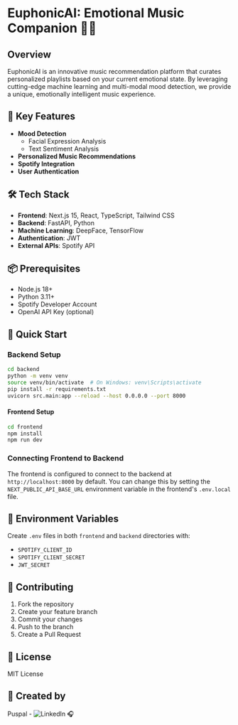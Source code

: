 # EuphonicAI: Emotional Music Companion 🎵🧠

## Overview
EuphonicAI is an innovative music recommendation platform that curates personalized playlists based on your current emotional state. By leveraging cutting-edge machine learning and multi-modal mood detection, we provide a unique, emotionally intelligent music experience.

## 🌟 Key Features
- **Mood Detection**
  - Facial Expression Analysis
  - Text Sentiment Analysis
- **Personalized Music Recommendations**
- **Spotify Integration**
- **User Authentication**

## 🛠 Tech Stack
- **Frontend**: Next.js 15, React, TypeScript, Tailwind CSS
- **Backend**: FastAPI, Python
- **Machine Learning**: DeepFace, TensorFlow
- **Authentication**: JWT
- **External APIs**: Spotify API

## 📦 Prerequisites
- Node.js 18+
- Python 3.11+
- Spotify Developer Account
- OpenAI API Key (optional)

## 🚀 Quick Start

### Backend Setup
```bash
cd backend
python -m venv venv
source venv/bin/activate  # On Windows: venv\Scripts\activate
pip install -r requirements.txt
uvicorn src.main:app --reload --host 0.0.0.0 --port 8000
```

#### Frontend Setup
```bash
cd frontend
npm install
npm run dev
```

### Connecting Frontend to Backend
The frontend is configured to connect to the backend at `http://localhost:8000` by default. You can change this by setting the `NEXT_PUBLIC_API_BASE_URL` environment variable in the frontend's `.env.local` file.

## 🔐 Environment Variables
Create `.env` files in both `frontend` and `backend` directories with:
- `SPOTIFY_CLIENT_ID`
- `SPOTIFY_CLIENT_SECRET`
- `JWT_SECRET`

## 🤝 Contributing
1. Fork the repository
2. Create your feature branch
3. Commit your changes
4. Push to the branch
5. Create a Pull Request

## 📄 License
MIT License

## 🎨 Created by
Puspal - ![LinkedIn](https://www.linkedin.com/in/puspal-paul/) 🎧
